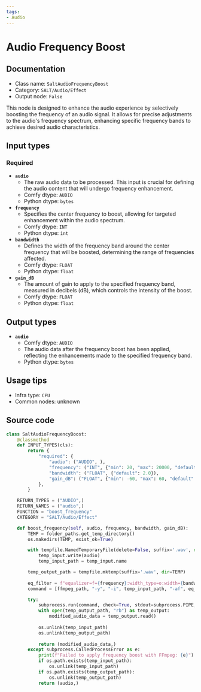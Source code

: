 ```yaml
---
tags:
- Audio
---
```


# Audio Frequency Boost
## Documentation
- Class name: `SaltAudioFrequencyBoost`
- Category: `SALT/Audio/Effect`
- Output node: `False`

This node is designed to enhance the audio experience by selectively boosting the frequency of an audio signal. It allows for precise adjustments to the audio's frequency spectrum, enhancing specific frequency bands to achieve desired audio characteristics.
## Input types
### Required
- **`audio`**
    - The raw audio data to be processed. This input is crucial for defining the audio content that will undergo frequency enhancement.
    - Comfy dtype: `AUDIO`
    - Python dtype: `bytes`
- **`frequency`**
    - Specifies the center frequency to boost, allowing for targeted enhancement within the audio spectrum.
    - Comfy dtype: `INT`
    - Python dtype: `int`
- **`bandwidth`**
    - Defines the width of the frequency band around the center frequency that will be boosted, determining the range of frequencies affected.
    - Comfy dtype: `FLOAT`
    - Python dtype: `float`
- **`gain_dB`**
    - The amount of gain to apply to the specified frequency band, measured in decibels (dB), which controls the intensity of the boost.
    - Comfy dtype: `FLOAT`
    - Python dtype: `float`
## Output types
- **`audio`**
    - Comfy dtype: `AUDIO`
    - The audio data after the frequency boost has been applied, reflecting the enhancements made to the specified frequency band.
    - Python dtype: `bytes`
## Usage tips
- Infra type: `CPU`
- Common nodes: unknown


## Source code
```python
class SaltAudioFrequencyBoost:
    @classmethod
    def INPUT_TYPES(cls):
        return {
            "required": {
                "audio": ("AUDIO", ),
                "frequency": ("INT", {"min": 20, "max": 20000, "default": 1000}), 
                "bandwidth": ("FLOAT", {"default": 2.0}),
                "gain_dB": ("FLOAT", {"min": -60, "max": 60, "default": 0, "step": 0.01}),
            },
        }

    RETURN_TYPES = ("AUDIO",)
    RETURN_NAMES = ("audio",)
    FUNCTION = "boost_frequency"
    CATEGORY = "SALT/Audio/Effect"

    def boost_frequency(self, audio, frequency, bandwidth, gain_dB):
        TEMP = folder_paths.get_temp_directory()
        os.makedirs(TEMP, exist_ok=True)

        with tempfile.NamedTemporaryFile(delete=False, suffix='.wav', dir=TEMP) as temp_input:
            temp_input.write(audio)
            temp_input_path = temp_input.name

        temp_output_path = tempfile.mktemp(suffix='.wav', dir=TEMP)
        
        eq_filter = f"equalizer=f={frequency}:width_type=o:width={bandwidth}:g={gain_dB}"
        command = [ffmpeg_path, "-y", "-i", temp_input_path, "-af", eq_filter, temp_output_path]

        try:
            subprocess.run(command, check=True, stdout=subprocess.PIPE, stderr=subprocess.PIPE)
            with open(temp_output_path, "rb") as temp_output:
                modified_audio_data = temp_output.read()
                
            os.unlink(temp_input_path)
            os.unlink(temp_output_path)
                
            return (modified_audio_data,)
        except subprocess.CalledProcessError as e:
            print(f"Failed to apply frequency boost with FFmpeg: {e}")
            if os.path.exists(temp_input_path):
                os.unlink(temp_input_path)
            if os.path.exists(temp_output_path):
                os.unlink(temp_output_path)
            return (audio,)

```
